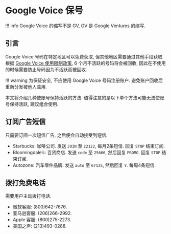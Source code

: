 # Google Voice 保号

!!! info
    Google Voice 的缩写不是 GV, GV 是 Google Ventures 的缩写.  

## 引言

Google Voice 号码在特定地区可以免费获取, 但其他地区需要通过其他手段获取. 根据 [Google Voice 使用限制政策](https://www.google.com/googlevoice/program-policies.html), 6 个月不活跃的号码将会被回收, 因此在不使用的时候需要防止号码因为不活跃而被回收.  

!!! warning
    为保证安全, 不应使用 Google Voice 号码注册账户. 避免账户回收后重新分发被他人滥用.

本文将介绍几种使账号保持活跃的方法. 值得注意的是以下单个方法可能无法使账号保持活跃, 建议组合使用.  

## 订阅广告短信

只需要订阅一次短信广告, 之后便会自动接受到短信.  

- Starbucks: 咖啡公司. 发送 `JOIN` 至 `22122`, 每月2条短信. 回复 `STOP` 结束订阅.
- Bloomingdale’s: 百货商店. 发送 `code` 至 `25666`, 然后回复 `PROMO`. 回复 `STOP` 结束订阅.
- Autozone: 汽车零件品牌. 发送 `auto` 至 `67135`, 然后回复 `Y`. 每周4条短信.

## 拨打免费电话

需要用户主动拨打电话.  

- 微软客服: (800)642-7676.
- 亚马逊客服: (206)266-2992.
- Apple 客服: (800)275-2273.
- 美国之声: (213)493-0288.
